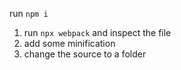 run `npm i`

1. run `npx webpack` and inspect the file
2. add some minification
3. change the source to a folder
